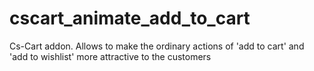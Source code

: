 # cscart_animate_add_to_cart
 Cs-Cart addon. Allows to make the ordinary actions of 'add to cart' and 'add to wishlist' more attractive to the customers
